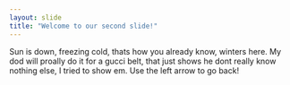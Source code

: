 ```yaml
---
layout: slide
title: "Welcome to our second slide!"
---
```

Sun is down, freezing cold, thats how you already know, winters here. My dod will proally do it for a gucci belt, that just shows he dont really know nothing else, I tried to show em.
Use the left arrow to go back!
